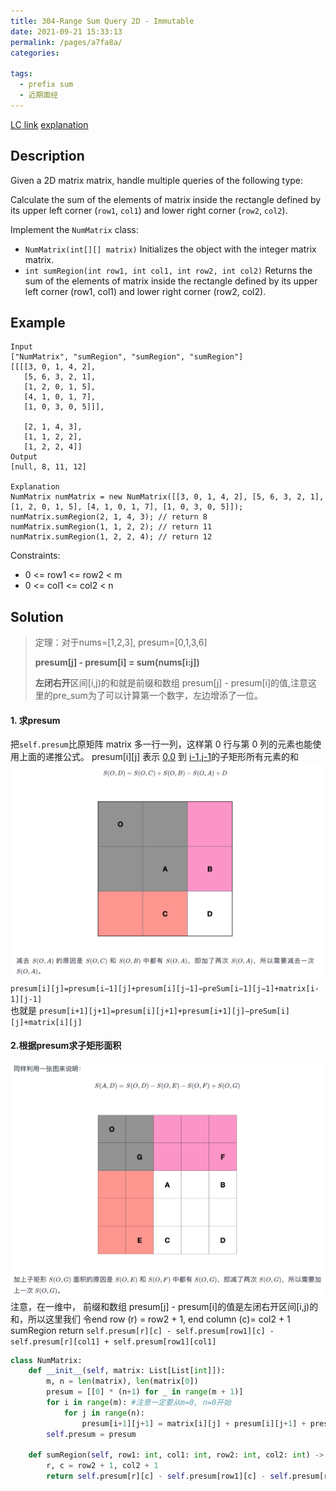 ```yaml
---
title: 304-Range Sum Query 2D - Immutable
date: 2021-09-21 15:33:13
permalink: /pages/a7fa8a/
categories:
  
tags:
  - prefix sum
  - 近期面经
---
```

[LC link](https://leetcode.com/problems/range-sum-query-2d-immutable/)
[explanation](https://leetcode-cn.com/problems/range-sum-query-2d-immutable/solution/ru-he-qiu-er-wei-de-qian-zhui-he-yi-ji-y-6c21/)
## Description
Given a 2D matrix matrix, handle multiple queries of the following type:

Calculate the sum of the elements of matrix inside the rectangle defined by its upper left corner (`row1`, `col1`) and lower right corner (`row2`, `col2`).

Implement the `NumMatrix` class:
- `NumMatrix(int[][] matrix)` Initializes the object with the integer matrix matrix.
- `int sumRegion(int row1, int col1, int row2, int col2)` Returns the sum of the elements of matrix inside the rectangle defined by its upper left corner (row1, col1) and lower right corner (row2, col2).
 

## Example
```
Input
["NumMatrix", "sumRegion", "sumRegion", "sumRegion"]
[[[[3, 0, 1, 4, 2], 
   [5, 6, 3, 2, 1],
   [1, 2, 0, 1, 5], 
   [4, 1, 0, 1, 7], 
   [1, 0, 3, 0, 5]]], 
   
   [2, 1, 4, 3], 
   [1, 1, 2, 2], 
   [1, 2, 2, 4]]
Output
[null, 8, 11, 12]

Explanation
NumMatrix numMatrix = new NumMatrix([[3, 0, 1, 4, 2], [5, 6, 3, 2, 1], [1, 2, 0, 1, 5], [4, 1, 0, 1, 7], [1, 0, 3, 0, 5]]);
numMatrix.sumRegion(2, 1, 4, 3); // return 8 
numMatrix.sumRegion(1, 1, 2, 2); // return 11
numMatrix.sumRegion(1, 2, 2, 4); // return 12 
```

Constraints:
- 0 <= row1 <= row2 < m
- 0 <= col1 <= col2 < n

## Solution
> 定理：对于nums=[1,2,3], presum=[0,1,3,6]
>
>**presum[j] - presum[i] = sum(nums[i:j])**  
>
>**左闭右开**区间[i,j)的和就是前缀和数组 presum[j] - presum[i]的值,注意这里的pre_sum为了可以计算第一个数字，左边增添了一位。 


#### 1. 求presum
把`self.presum`比原矩阵 matrix 多一行一列，这样第 0 行与第 0 列的元素也能使用上面的递推公式。
presum[i][j] 表示 [0,0](包括0,0) 到 [i-1,j-1](包括i-1,j-1)的子矩形所有元素的和
![](https://raw.githubusercontent.com/emmableu/image/master/304-0.png)
`presum[i][j]=presum[i−1][j]+presum[i][j−1]−preSum[i−1][j−1]+matrix[i-1][j-1]`    
也就是
`presum[i+1][j+1]=presum[i][j+1]+presum[i+1][j]−preSum[i][j]+matrix[i][j]`    

#### 2.根据presum求子矩形面积
![](https://raw.githubusercontent.com/emmableu/image/master/304-1.png)
注意，在一维中， 前缀和数组 presum[j] - presum[i]的值是左闭右开区间[i,j)的和，所以这里我们 令end row (r) = row2 + 1, end column (c)= col2 + 1  
sumRegion return `self.presum[r][c] - self.presum[row1][c] - self.presum[r][col1] + self.presum[row1][col1]`


```python
class NumMatrix:
    def __init__(self, matrix: List[List[int]]):
        m, n = len(matrix), len(matrix[0])
        presum = [[0] * (n+1) for _ in range(m + 1)] 
        for i in range(m): #注意一定要从m=0, n=0开始
            for j in range(n):
                presum[i+1][j+1] = matrix[i][j] + presum[i][j+1] + presum[i+1][j] - presum[i][j]
        self.presum = presum

    def sumRegion(self, row1: int, col1: int, row2: int, col2: int) -> int:
        r, c = row2 + 1, col2 + 1
        return self.presum[r][c] - self.presum[row1][c] - self.presum[r][col1] + self.presum[row1][col1]
```
